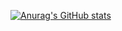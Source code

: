 [![Anurag's GitHub stats](github-readme-stats-five-wheat-19.vercel.app/api?username=fuminshou-dev)](github-readme-stats-five-wheat-19.vercel.app)
